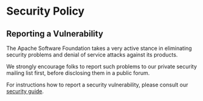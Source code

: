 <!--- Licensed to the Apache Software Foundation (ASF) under one -->
<!--- or more contributor license agreements.  See the NOTICE file -->
<!--- distributed with this work for additional information -->
<!--- regarding copyright ownership.  The ASF licenses this file -->
<!--- to you under the Apache License, Version 2.0 (the -->
<!--- "License"); you may not use this file except in compliance -->
<!--- with the License.  You may obtain a copy of the License at -->

<!---   http://www.apache.org/licenses/LICENSE-2.0 -->

<!--- Unless required by applicable law or agreed to in writing, -->
<!--- software distributed under the License is distributed on an -->
<!--- "AS IS" BASIS, WITHOUT WARRANTIES OR CONDITIONS OF ANY -->
<!--- KIND, either express or implied.  See the License for the -->
<!--- specific language governing permissions and limitations -->
<!--- under the License. -->

# Security Policy

## Reporting a Vulnerability
The Apache Software Foundation takes a very active stance in eliminating security problems and denial of service attacks against its products.

We strongly encourage folks to report such problems to our private security mailing list first, before disclosing them in a public forum.

For instructions how to report a security vulnerability, please consult our [security guide](https://mxnet.apache.org/api/faq/security).
